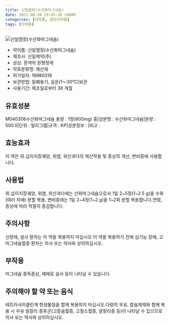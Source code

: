 ```yaml
---
title: 신일엠정(수산화마그네슘)
date: 2021-08-28 19:45:20 +0800
categories: [의약품, 일반의약품]
tags: [의약품]
---
```

![신일엠정(수산화마그네슘)](https://nedrug.mfds.go.kr/pbp/cmn/itemImageDownload/147427650557000127)

- 약이름: 신일엠정(수산화마그네슘)
- 제조사: 신일제약(주)
- 성상: 흰색의 원형정제
- 약효분류명: 제산제
- 허가일자: 19980319
- 보관방법: 밀폐용기, 실온(1～30℃)보관
- 사용기간: 제조일로부터 36 개월
## 유효성분
M040306수산화마그네슘
총량 : 1정(600mg) 중|성분명 : 수산화마그네슘|분량 : 500.0|단위 : 밀리그램|규격 : KP|성분정보 : |비고 :
## 효능효과
이 약은 위.십이지장궤양, 위염, 위산과다의 제산작용 및 증상의 개선, 변비증에 사용합니다.
## 사용법
위.십이지장궤양, 위염, 위산과다에는 산화마그네슘으로서 1일 2~5정(1~2.5 g)을 수회(여러 차례) 분할 복용, 변비증에는 1일 2~4정(1~2 g)을 1~2회 분할 복용합니다.연령, 증상에 따라 적절히 증감합니다.
## 주의사항
신장애, 설사 환자는 이 약을 복용하지 마십시오.이 약을 복용하기 전에 심기능 장애, 고마그네슘혈증 환자는 의사 또는 약사와 상의하십시오.
## 부작용
마그네슘 중독증상, 때때로 설사 등이 나타날 수 있습니다.
## 주의해야 할 약 또는 음식
테트라사이클린계 항생물질을 함께 복용하지 마십시오.다량의 우유, 칼슘제제와 함께 복용 시 우유 알칼리 증후군(고칼슘혈증, 고질소혈증, 알칼리증 등)이 나타날 수 있으므로 의사 또는 약사와 상의하십시오.
